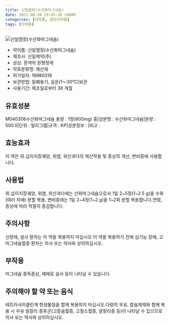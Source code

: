 ```yaml
---
title: 신일엠정(수산화마그네슘)
date: 2021-08-28 19:45:20 +0800
categories: [의약품, 일반의약품]
tags: [의약품]
---
```

![신일엠정(수산화마그네슘)](https://nedrug.mfds.go.kr/pbp/cmn/itemImageDownload/147427650557000127)

- 약이름: 신일엠정(수산화마그네슘)
- 제조사: 신일제약(주)
- 성상: 흰색의 원형정제
- 약효분류명: 제산제
- 허가일자: 19980319
- 보관방법: 밀폐용기, 실온(1～30℃)보관
- 사용기간: 제조일로부터 36 개월
## 유효성분
M040306수산화마그네슘
총량 : 1정(600mg) 중|성분명 : 수산화마그네슘|분량 : 500.0|단위 : 밀리그램|규격 : KP|성분정보 : |비고 :
## 효능효과
이 약은 위.십이지장궤양, 위염, 위산과다의 제산작용 및 증상의 개선, 변비증에 사용합니다.
## 사용법
위.십이지장궤양, 위염, 위산과다에는 산화마그네슘으로서 1일 2~5정(1~2.5 g)을 수회(여러 차례) 분할 복용, 변비증에는 1일 2~4정(1~2 g)을 1~2회 분할 복용합니다.연령, 증상에 따라 적절히 증감합니다.
## 주의사항
신장애, 설사 환자는 이 약을 복용하지 마십시오.이 약을 복용하기 전에 심기능 장애, 고마그네슘혈증 환자는 의사 또는 약사와 상의하십시오.
## 부작용
마그네슘 중독증상, 때때로 설사 등이 나타날 수 있습니다.
## 주의해야 할 약 또는 음식
테트라사이클린계 항생물질을 함께 복용하지 마십시오.다량의 우유, 칼슘제제와 함께 복용 시 우유 알칼리 증후군(고칼슘혈증, 고질소혈증, 알칼리증 등)이 나타날 수 있으므로 의사 또는 약사와 상의하십시오.
